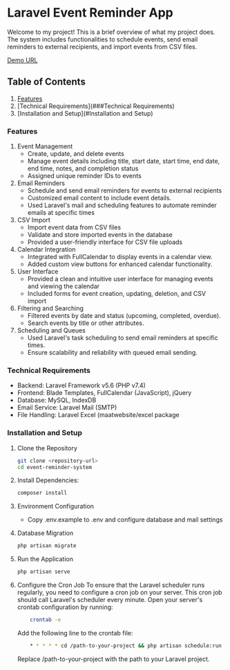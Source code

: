 # Laravel Event Reminder App

Welcome to my project! This is a brief overview of what my project does. The system includes functionalities to schedule events, send email reminders to external recipients, and import events from CSV files.

[Demo URL](https://app.souatsadikhan.com/)

## Table of Contents

1. [Features](###Features)
2. [Technical Requirements](###Technical Requirements)
3. [Installation and Setup](#Installation and Setup) 

### Features

1. Event Management
    - Create, update, and delete events
    - Manage event details including title, start date, start time, end date, end time, notes, and completion status
    - Assigned unique reminder IDs to events
2. Email Reminders
    - Schedule and send email reminders for events to external recipients
    - Customized email content to include event details.
    - Used Laravel's mail and scheduling features to automate reminder emails at specific times
3. CSV Import
    - Import event data from CSV files
    - Validate and store imported events in the database
    - Provided a user-friendly interface for CSV file uploads
4. Calendar Integration
    - Integrated with FullCalendar to display events in a calendar view.
    - Added custom view buttons for enhanced calendar functionality.
5. User Interface
    - Provided a clean and intuitive user interface for managing events and viewing the calendar
    - Included forms for event creation, updating, deletion, and CSV import
6. Filtering and Searching
    - Filtered events by date and status (upcoming, completed, overdue).
    - Search events by title or other attributes.
7. Scheduling and Queues
    - Used Laravel's task scheduling to send email reminders at specific times.
    - Ensure scalability and reliability with queued email sending.

### Technical Requirements

- Backend: Laravel Framework v5.6 (PHP v7.4)
- Frontend: Blade Templates, FullCalendar (JavaScript), jQuery
- Database: MySQL, IndexDB
- Email Service: Laravel Mail (SMTP)
- File Handling: Laravel Excel (maatwebsite/excel package

### Installation and Setup

1. Clone the Repository
    ```sh
    git clone <repository-url>
    cd event-reminder-system
    ```
2. Install Dependencies:
    ```sh
    composer install
    ```

3. Environment Configuration
    - Copy .env.example to .env and configure database and mail settings

4. Database Migration
    ```sh
    php artisan migrate
    ```
5. Run the Application
    ```sh
    php artisan serve
    ```
6. Configure the Cron Job
To ensure that the Laravel scheduler runs regularly, you need to configure a cron job on your server. This cron job should call Laravel's scheduler every minute.
Open your server's crontab configuration by running:
    ```sh
        crontab -e
    ```
    Add the following line to the crontab file:
    ```sh
        * * * * * cd /path-to-your-project && php artisan schedule:run >> /dev/null 2>&1
    ```
    Replace /path-to-your-project with the path to your Laravel project.



